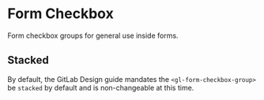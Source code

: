 # Form Checkbox

Form checkbox groups for general use inside forms.

## Stacked

By default, the GitLab Design guide mandates the `<gl-form-checkbox-group>` be `stacked` by default
and is non-changeable at this time.
